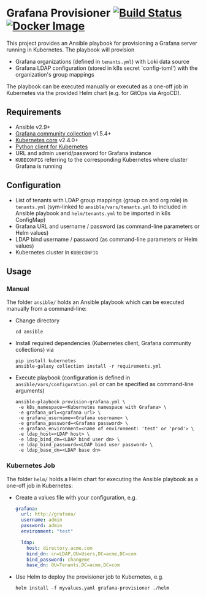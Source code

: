# Grafana Provisioner [![Build Status](https://github.com/vaulttec/grafana-provisioner/actions/workflows/docker-publish.yml/badge.svg)](https://github.com/vaulttec/grafana-provisioner/actions/workflows/docker-publish.yml) [![Docker Image](https://img.shields.io/docker/pulls/tjuerge/grafana-provisioner.svg)](https://hub.docker.com/r/tjuerge/grafana-provisioner)

This project provides an Ansible playbook for provisioning a Grafana server running in Kubernetes. The playbook will provision
- Grafana organizations (defined in `tenants.yml`) with Loki data source
- Grafana LDAP configuration (stored in k8s secret `config-toml') with the organization's group mappings

The playbook can be executed manually or executed as a one-off job in Kubernetes via the provided Helm chart (e.g. for GitOps via ArgoCD).


## Requirements
- Ansible v2.9+
- [Grafana community collection](https://docs.ansible.com/ansible/latest/collections/community/grafana) v1.5.4+
- [Kubernetes core](https://docs.ansible.com/ansible/latest/collections/kubernetes/core) v2.4.0+
- [Python client for Kubernetes](https://pypi.org/project/kubernetes/)
- URL and admin userid/password for Grafana instance
- `KUBECONFIG` referring to the corresponding Kubernetes where cluster Grafana is running 


## Configuration
- List of tenants with LDAP group mappings (group cn and org role) in `tenants.yml` (sym-linked to `ansible/vars/tenants.yml` to included in Ansible playbook and `helm/tenants.yml` to be imported in k8s ConfigMap)
- Grafana URL and username / password (as command-line parameters or Helm values)
- LDAP bind username / password (as command-line parameters or Helm values)
- Kubernetes cluster in `KUBECONFIG`


## Usage

### Manual
The folder `ansible/` holds an Ansible playbook which can be executed manually from a command-line:
- Change directory
  ```
  cd ansible
  ```
- Install required dependencies (Kubernetes client, Grafana community collections) via
  ```
  pip install kubernetes
  ansible-galaxy collection install -r requirements.yml
  ```
- Execute playbook (configuration is defined in `ansible/vars/configuration.yml` or can be specified as command-line arguments)
  ```
  ansible-playbook provision-grafana.yml \
   -e k8s_namespace=<Kubernetes namespace with Grafana> \
   -e grafana_url=<grafana url> \
   -e grafana_username=<Grafana username> \
   -e grafana_password=<Grafana password> \
   -e grafana_environment=<name of environment: 'test' or 'prod'> \
   -e ldap_host=<LDAP host> \
   -e ldap_bind_dn=<LDAP bind user dn> \
   -e ldap_bind_password=<LDAP bind user password> \
   -e ldap_base_dn=<LDAP base dn>
  ```

### Kubernetes Job
The folder `helm/` holds a Helm chart for executing the Ansible playbook as a one-off job in Kubernetes:
- Create a values file with your configuration, e.g.
  ```yaml
  grafana:
    url: http://grafana/
    username: admin
    password: admin
    environment: "test"
  
    ldap:
      host: directory.acme.com
      bind_dn: cn=LDAP,OU=Users,DC=acme,DC=com
      bind_password: changeme
      base_dn: OU=Tenants,DC=acme,DC=com
  ```
- Use Helm to deploy the provisioner job to Kubernetes, e.g.
  ```
  helm install -f myvalues.yaml grafana-provisioner ./helm
  ```
